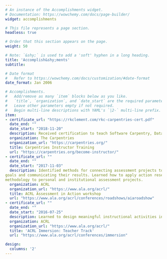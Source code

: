 ```yaml
---
# An instance of the Accomplishments widget.
# Documentation: https://wowchemy.com/docs/page-builder/
widget: accomplishments

# This file represents a page section.
headless: true

# Order that this section appears on the page.
weight: 50

# Note: `&shy;` is used to add a 'soft' hyphen in a long heading.
title: 'Accomplish&shy;ments'
subtitle:

# Date format
#   Refer to https://wowchemy.com/docs/customization/#date-format
date_format: Jan 2006

# Accomplishments.
#   Add/remove as many `item` blocks below as you like.
#   `title`, `organization`, and `date_start` are the required parameters.
#   Leave other parameters empty if not required.
#   Begin multi-line descriptions with YAML's `|2-` multi-line prefix.
item:
- certificate_url: "https://rkclement.com/rkc-carpentries-cert.pdf"
  date_end: ""
  date_start: "2018-11-20"
  description: Received certification to teach Software Carpentry, Data Carpentry, and Library Carpentry workshops. Learned pedagogical concepts and evidence-based teaching practices such as crafting learning outcomes, live coding, formative assessment, and techniques for motivating diverse learners. Learned to apply these concepts to workshops teaching coding and data manipulation for novice learners. 
  organization: The Carpentries
  organization_url: "https://carpentries.org/"
  title: Carpentries Instructor Training
  url: "https://carpentries.org/become-instructor/"
- certificate_url: ""
  date_end: ""
  date_start: "2017-11-03"
  description: Identified methods for connecting assessment projects to institutional
goals and communicating their results. Learned how to apply action research
methodology to personal and institutional assessment projects.
  organization: ACRL
  organization_url: "https://www.ala.org/acrl/"
  title: ACRL Assessment in Action workshop
  url: "https://www.ala.org/acrl/conferences/roadshows/aiaroadshow"
- certificate_url: ""
  date_end: ""
  date_start: "2016-07-25"
  description: Learned to design meaningful instructional activities in a systematic fashion. Analyzed and assessed personal habits, motivations, and styles to improve instructional repetoire. Learned assessment techniques and strategies to improve practice and outcomes.
  organization: ACRL
  organization_url: "https://www.ala.org/acrl/"
  title: 'ACRL Immersion: Teacher Track'
  url: "https://www.ala.org/acrl/conferences/immersion"

design:
  columns: '2' 
---
```

